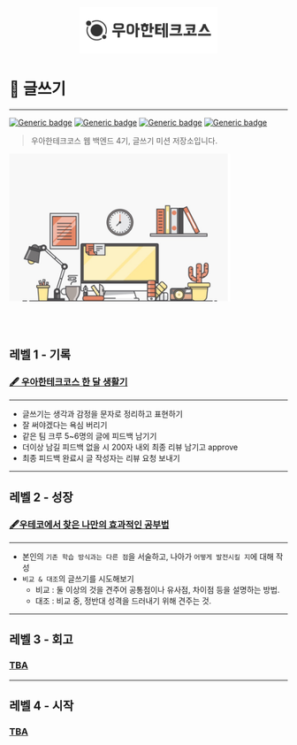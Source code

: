 <p align="center">
    <img src="img/woowacourse.png" alt="우아한테크코스" width="250px">
</p>

# 📖 글쓰기

---

[![Generic badge](https://img.shields.io/badge/Level1-finished-blue.svg)](level1.md)
[![Generic badge](https://img.shields.io/badge/Level2-started-green.svg)](level2.md)
[![Generic badge](https://img.shields.io/badge/Level3-ready-green.svg)](level3.md)
[![Generic badge](https://img.shields.io/badge/Level4-ready-green.svg)](level4.md)

> 우아한테크코스 웹 백엔드 4기, 글쓰기 미션 저장소입니다.

<img src="img/thumbnail.jpeg" alt="writing" width="400px">

<br><br>

## 레벨 1 - 기록

### [🖋 우아한테크코스 한 달 생활기](level1.md)

---

- 글쓰기는 생각과 감정을 문자로 정리하고 표현하기
- 잘 써야겠다는 욕심 버리기
- 같은 팀 크루 5~6명의 글에 피드백 남기기
- 더이상 남길 피드백 없을 시 200자 내외 최종 리뷰 남기고 approve
- 최종 피드백 완료시 글 작성자는 리뷰 요청 보내기

---

## 레벨 2 - 성장

### [🖋우테코에서 찾은 나만의 효과적인 공부법](./level2.md)

---

- 본인의 `기존 학습 방식과는 다른 점`을 서술하고, 나아가 `어떻게 발전시킬 지`에 대해 작성
- `비교 & 대조`의 글쓰기를 시도해보기
    - 비교 : 둘 이상의 것을 견주어 공통점이나 유사점, 차이점 등을 설명하는 방법.
    - 대조 : 비교 중, 정반대 성격을 드러내기 위해 견주는 것.

---

## 레벨 3 - 회고

### [TBA](./level3.md)

---

## 레벨 4 - 시작

### [TBA](./level4.md)

<br><br>
